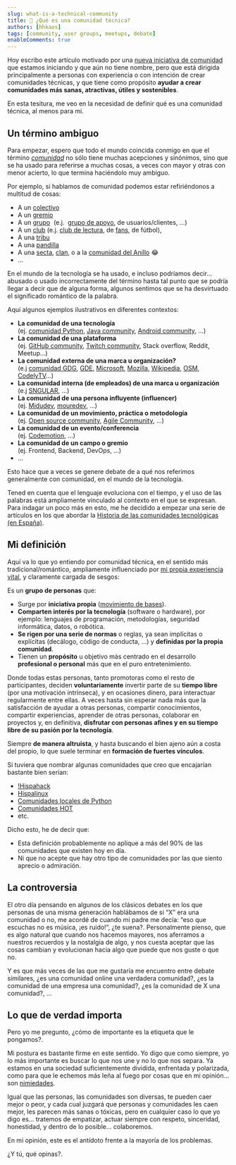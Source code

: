 ```yaml
---
slug: what-is-a-technical-community
title: 👥 ¿Qué es una comunidad técnica?
authors: [hhkaos]
tags: [community, user groups, meetups, debate]
enableComments: true 
---
```


Hoy escribo este artículo motivado por una [nueva iniciativa de comunidad](https://blog.commit-conf.com/meetups-sobre-dinamizacion-de-comunidades/) que estamos iniciando y que aún no tiene nombre, pero que está dirigida principalmente a personas con experiencia o con intención de crear comunidades técnicas, y que tiene como propósito **ayudar a crear comunidades más sanas, atractivas, útiles y sostenibles**.

En esta tesitura, me veo en la necesidad de definir qué es una comunidad técnica, al menos para mi.

## Un término ambiguo

Para empezar, espero  que todo el mundo coincida conmigo en que el término *[comunidad](https://dle.rae.es/comunidad)* no sólo tiene muchas acepciones y sinónimos, sino que se ha usado para referirse a muchas cosas, a veces con mayor y otras con menor acierto, lo que termina haciéndolo muy ambiguo.

Por ejemplo, si hablamos de comunidad podemos estar refiriéndonos a multitud de cosas:

- A un [colectivo](https://dle.rae.es/colectivo?m=form) 
- A un [gremio](https://dle.rae.es/gremio)
- A un [grupo](https://dle.rae.es/grupo?m=form)  (e.j.  [grupo de apoyo](https://es.wikipedia.org/wiki/Grupo_de_apoyo), de usuarios/clientes, …)
- A un [club](https://dle.rae.es/club?m=form) (e.j. [club de lectura](https://es.wikipedia.org/wiki/Club_de_lectura), de [fans](https://dle.rae.es/fan?m=form), de fútbol),
- A una [tribu](https://dle.rae.es/tribu?m=form)
- A una [pandilla](https://dle.rae.es/pandilla?m=form)
- A una [secta](https://dle.rae.es/secta?m=form), [clan](https://dle.rae.es/clan?m=form), o a la [comunidad del Anillo](https://es.wikipedia.org/wiki/El_Se%C3%B1or_de_los_Anillos:_la_Comunidad_del_Anillo) 😂
- ...

En el mundo de la tecnología se ha usado, e incluso podríamos decir… abusado o usado incorrectamente del término hasta tal punto que se podría llegar a decir que de alguna forma, algunos sentimos que se ha desvirtuado el significado romántico de la palabra. 

Aquí algunos ejemplos ilustrativos en diferentes contextos:

- **La comunidad de una tecnología** <br/>(ej. [comunidad Python](https://www.python.org/community/), [Java community](https://dev.java/community/), [Android community](https://developer.android.com/community), …)
- **La comunidad de una plataforma** <br/> (ej. [GitHub community](https://docs.github.com/en/site-policy/github-terms/github-community-guidelines), [Twitch community](https://meetups.twitch.tv/), Stack overflow, Reddit, Meetup…)
- **La comunidad externa de una marca u organización?** <br/> (e.j [comunidad GDG](https://developers.google.com/community-guidelines), [GDE](https://developers.google.com/community/experts), [Microsoft](https://developer.microsoft.com/en-us/community), [Mozilla](https://www.mozilla.org/en-US/about/governance/policies/participation/), [Wikipedia](https://en.wikipedia.org/wiki/Wikipedia:Policies_and_guidelines), [OSM](https://www.openstreetmap.org/communities), [CodelyTV](https://codely.com/)…)
- **La comunidad interna (de empleados) de una marca u organización** <br/> (e.j [SNGULAR](https://x.com/jlvallejo/status/1785255285709312510), …)
- **La comunidad de una persona influyente (influencer)** <br/> (ej. [Midudev](https://discord.com/servers/midudev-aprende-y-mejora-en-programacion-741237973663612969), [mouredev](https://github.com/mouredev/Monthly-App-Challenge-2022), …)
- **La comunidad de un movimiento, práctica o metodología** <br/> (ej. [Open source community](https://github.com/open-source), [Agile Community](https://www.agilealliance.org/communities/), …)
- **La comunidad de un evento/conferencia** <br/> (ej. [Codemotion](https://community-es.codemotion.it/comunidad), …)
- **La comunidad de un campo o gremio** <br/> (ej. Frontend, Backend, DevOps, …)
- ...

Esto hace que a veces se genere debate de a qué nos referimos generalmente con comunidad, en el mundo de la tecnología.

Tened en cuenta que el lenguaje evoluciona con el tiempo, y el uso de las palabras está ampliamente vinculado al contexto en el que se expresan. Para indagar un poco más en esto, me he decidido a empezar una serie de artículos en los que abordar la [Historia de las comunidades tecnológicas (en España)](history-of-technical-communities).

## Mi definición

Aquí va lo que yo entiendo por comunidad técnica, en el sentido más tradicional/romántico, ampliamente influenciado por [mi propia experiencia vital](https://www.rauljimenez.info/es/docs/about-me/my-journey), y claramente cargada de sesgos:

Es un **grupo de personas** que:

- Surge por **iniciativa propia** ([movimiento de bases](https://es.wikipedia.org/wiki/Movimiento_de_bases)).
- **Comparten interés por la tecnología** (software o hardware), por ejemplo: lenguajes de programación, metodologías, seguridad informática, datos, o robótica. 
- **Se rigen por una serie de normas** o reglas, ya sean implícitas o explícitas (decálogo, código de conducta, ...) y **definidas por la propia comunidad**.
- Tienen un **propósito** u objetivo más centrado en el desarrollo **profesional o personal** más que en el puro entretenimiento.

Donde todas estas personas, tanto promotoras como el resto de participantes, deciden **voluntariamente** invertir parte de su **tiempo libre** (por una motivación intrínseca), y en ocasiones dinero, para interactuar regularmente entre ellas. A veces hasta sin esperar nada más que la satisfacción de ayudar a otras personas, compartir conocimientos, compartir experiencias, aprender de otras personas, colaborar en proyectos y, en definitiva, **disfrutar con personas afines y en su tiempo libre de su pasión por la tecnología**. 

Siempre **de manera altruista**, y hasta buscando el bien ajeno aún a costa del propio, lo que suele terminar en **formación de fuertes vínculos**. 

Si tuviera que nombrar algunas comunidades que creo que encajarían bastante bien serían:
- [!Hispahack](https://www.microsiervos.com/archivo/hackers/hispahack.html) 
- [Hispalinux](https://es.wikipedia.org/wiki/Hispalinux)
- [Comunidades locales de Python](https://es.python.org/comunidades/)
- [Comunidades HOT](https://www.hotosm.org/community/)
- etc.

Dicho esto, he de decir que:
- Esta definición probablemente no aplique a más del 90% de las comunidades que existen hoy en día. 
- Ni que no acepte que hay otro tipo de comunidades por las que siento aprecio o admiración.

## La controversia

El otro día pensando en algunos de los clásicos debates en los que personas de una misma generación hablábamos de si “X” era una comunidad o no, me acordé de cuando mi padre me decía: “eso que escuchas no es música, ¡es ruido!”, ¿te suena?. Personalmente pienso, que es algo natural que cuando nos hacemos mayores, nos aferramos a nuestros recuerdos y la nostalgia de algo, y nos cuesta aceptar que las cosas cambian y evolucionan hacia algo que puede que nos guste o que no. 

Y es que más veces de las que me gustaría me encuentro entre debate similares, ¿es una comunidad online una verdadera comunidad?, ¿es la comunidad de una empresa una comunidad?, ¿es la comunidad de X una comunidad?, ...

## Lo que de verdad importa

Pero yo me pregunto, ¿cómo de importante es la etiqueta que le pongamos?. 

Mi postura es bastante firme en este sentido. Yo digo que como siempre, yo lo más importante es buscar lo que nos une y no lo que nos separa. Ya estamos en una sociedad suficientemente dividida, enfrentada y polarizada, como para que le echemos más leña al fuego por cosas que en mi opinión... son [nimiedades](https://dle.rae.es/nimiedad).   

Igual que las personas, las comunidades son diversas, te pueden caer mejor o peor, y cada cual juzgará que personas y comunidades les caen mejor, les parecen más sanas o tóxicas, pero en cualquier caso lo que yo digo es... tratemos de empatizar, actuar siempre con respeto, sinceridad, honestidad, y dentro de lo posible... colaboremos. 

En mi opinión, este es el antídoto frente a la mayoría de los problemas. 

¿Y tú, qué opinas?.